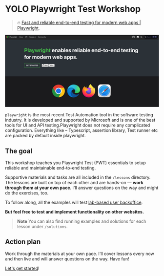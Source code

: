 # YOLO Playwright Test Workshop
> 🔥 [Fast and reliable end-to-end testing for modern web apps | Playwright](https://playwright.dev/). 

![Playwright page](./assets/pwt-homepage.png)

`playwright` is the most recent Test Automation tool​​ in the software testing​​ industry. It is​​ developed and​​ supported by Microsoft​​ and is one of the best tools for UI and API testing.​​ Playwright​​ does not require any complicated configuration. Everything like –​​ Typescript,​​ assertion library, Test runner​​ etc are packed​​ by default​​ inside playwright.

## The goal

This workshop teaches you Playwright Test (PWT) essentials to setup reliable and maintainable end-to-end testing.

Supportive materials and tasks are all included in the `/lessons` directory. The lessons are built on top of each other and are hands-on — **work through them at your own pace**. I'll answer questions on the way and might do the exercises, too.

To follow along, all the examples will test [lab-based user backoffice](http://t2-lab_user-admin.t2.testenv.io/).

**But feel free to test and implement functionality on other websites.**

> **Note** You can also find running examples and solutions for each lesson under `/solutions`.

## Action plan

Work through the materials at your own pace. I'll cover lessons every now and then live and will answer questions on the way. Have fun!


[Let's get started](./lessons/pwt-basics/01-getting-started.md)!
